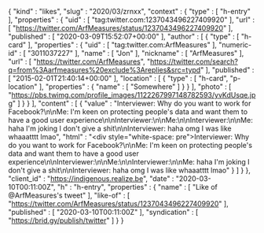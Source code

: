 {
  "kind" : "likes",
  "slug" : "2020/03/zrnxx",
  "context" : {
    "type" : [ "h-entry" ],
    "properties" : {
      "uid" : [ "tag:twitter.com:1237043496227409920" ],
      "url" : [ "https://twitter.com/ArfMeasures/status/1237043496227409920" ],
      "published" : [ "2020-03-09T15:52:07+00:00" ],
      "author" : [ {
        "type" : [ "h-card" ],
        "properties" : {
          "uid" : [ "tag:twitter.com:ArfMeasures" ],
          "numeric-id" : [ "3011037227" ],
          "name" : [ "Jon" ],
          "nickname" : [ "ArfMeasures" ],
          "url" : [ "https://twitter.com/ArfMeasures", "https://twitter.com/search?q=from%3Aarfmeasures%20exclude%3Areplies&src=typd" ],
          "published" : [ "2015-02-01T21:40:14+00:00" ],
          "location" : [ {
            "type" : [ "h-card", "p-location" ],
            "properties" : {
              "name" : [ "Somewhere" ]
            }
          } ],
          "photo" : [ "https://pbs.twimg.com/profile_images/1122267997148782593/yvKdUsqe.jpg" ]
        }
      } ],
      "content" : [ {
        "value" : "Interviewer: Why do you want to work for Facebook?\n\nMe: I'm keen on protecting people's data and want them to have a good user experience\n\nInterviewer:\n\nMe:\n\nInterviewer:\n\nMe: haha I'm joking I don't give a shit\n\nInterviewer: haha omg I was like whaaatttt lmao",
        "html" : "<div style=\"white-space: pre\">Interviewer: Why do you want to work for Facebook?\n\nMe: I'm keen on protecting people's data and want them to have a good user experience\n\nInterviewer:\n\nMe:\n\nInterviewer:\n\nMe: haha I'm joking I don't give a shit\n\nInterviewer: haha omg I was like whaaatttt lmao</div>"
      } ]
    }
  },
  "client_id" : "https://indigenous.realize.be",
  "date" : "2020-03-10T00:11:00Z",
  "h" : "h-entry",
  "properties" : {
    "name" : [ "Like of @ArfMeasures's tweet" ],
    "like-of" : [ "https://twitter.com/ArfMeasures/status/1237043496227409920" ],
    "published" : [ "2020-03-10T00:11:00Z" ],
    "syndication" : [ "https://brid.gy/publish/twitter" ]
  }
}
